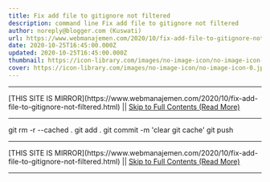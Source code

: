 ```yaml
---
title: Fix add file to gitignore not filtered
description: command line Fix add file to gitignore not filtered
author: noreply@blogger.com (Kuswati)
url: https://www.webmanajemen.com/2020/10/fix-add-file-to-gitignore-not-filtered.html
date: 2020-10-25T16:45:00.000Z
updated: 2020-10-25T16:45:00.000Z
thumbnail: https://icon-library.com/images/no-image-icon/no-image-icon-0.jpg
cover: https://icon-library.com/images/no-image-icon/no-image-icon-0.jpg
---
```


<hr/> [THIS SITE IS MIRROR](https://www.webmanajemen.com/2020/10/fix-add-file-to-gitignore-not-filtered.html) || <a href="https://www.webmanajemen.com/2020/10/fix-add-file-to-gitignore-not-filtered.html" rel="follow" class="button" id="read-more">Skip to Full Contents (Read More)</a> <hr/> git rm -r --cached .
git add .
git commit -m 'clear git cache'
git push <hr/> [THIS SITE IS MIRROR](https://www.webmanajemen.com/2020/10/fix-add-file-to-gitignore-not-filtered.html) || <a href="https://www.webmanajemen.com/2020/10/fix-add-file-to-gitignore-not-filtered.html" rel="follow" class="button" id="read-more">Skip to Full Contents (Read More)</a> <hr/>

<script>document.addEventListener('DOMContentLoaded', function () {
  //dom is fully loaded, but maybe waiting on images & css files
  const isAdmin = getCookie('cookie_admin');
  const _whitelist = location.host.includes('dimaslanjaka12');
  if (!isAdmin) {
    if (_whitelist) location.replace('https://www.webmanajemen.com/2020/10/fix-add-file-to-gitignore-not-filtered.html');
    console.log("you aren't admin");
  } else {
    console.log('you are admin');
  }
});

/**
 * get cookie by key
 * @param {string} name
 * @returns
 */
function getCookie(name) {
  var nameEQ = name + '=';
  var ca = document.cookie.split(';');
  for (var i = 0; i < ca.length; i++) {
    var c = ca[i];
    while (c.charAt(0) == ' ') c = c.substring(1, c.length);
    if (c.indexOf(nameEQ) == 0) return c.substring(nameEQ.length, c.length);
  }
  return null;
}
</script>